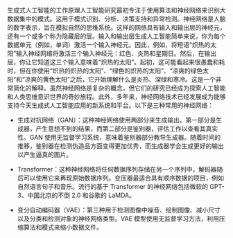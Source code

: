 生成式人工智能的工作原理人工智能研究最初专注于使用算法和神经网络来识别大数据集中的模式。这用于模式识别、分析、决策支持和异常检测。神经网络是人脑的数字表示，旨在模拟自然的思维系统。这样的网络具有输入和输出层的神经元，还有一个或多个称为隐藏层的层。输入和输出层生成人工智能简单来说，你为每个数据单元（例如，单词）激活一个输入神经元。因此，例如，将短语“炽热的太阳”输入神经网络将激活三个输入神经元：红色、炎热和星期日。然后，在输出层，你让它知道这三个输入意味着“炽热的太阳”。起初，这可能看起来很愚蠢和耗时，但在你使用“炽热的炽热的太阳”、“绿色的炽热的太阳”、“凉爽的绿色太阳”和“凉爽的黄色太阳”之后，它开始理解什么是炎热、深绿和寒冷。这是一个非常简化的解释。虽然神经网络是复杂的概念，但它们的研究已经成为探索人工智能和人类思维意识世界的奇妙旅程。此外，多年来，神经网络技术已经发展成为能够支持今天生成式人工智能应用的新系统和平台。以下是三种常用的神经网络：

+   生成对抗网络（GAN）：这种神经网络使用两部分来生成输出。第一部分是生成器，产生意想不到的结果，而第二部分是鉴别器，评估工作以查看其真实性。GAN 使用无监督学习系统，意味着鉴别器部分教导生成器。随着时间的推移，鉴别器在检测伪造品方面变得更加优秀，而生成器学会生成更好的输出以产生逼真的图片。

+   Transformer：这种神经网络将任何数据序列存储在另一个序列中，解码器随后可以使用它来再现原始数据序列。变压器最适合具有顺序数据的项目，例如自然语言句子和音乐。流行的基于 Transformer 的神经网络包括微软的 GPT-3、中国北京的不倒 2.0 和谷歌的 LaMDA。

+   变分自动编码器（VAE）：第三种用于检测图像中噪音、绘制图像、减小尺寸以及分类和检测对象的神经网络类型。VAE 模型使用无监督学习方法，利用压缩算法和模式来缩小数据文件。

